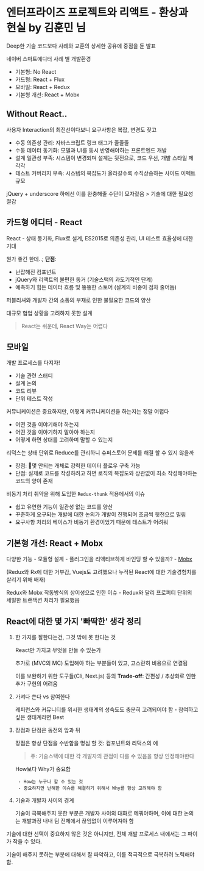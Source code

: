 # 엔터프라이즈 프로젝트와 리액트 - 환상과 현실 by 김훈민 님

Deep한 기술 코드보다 사례와 교훈의 상세한 공유에 중점을 둔 발표

네이버 스마트에디터 사례 별 개발환경
- 기본형: No React
- 카드형: React + Flux
- 모바일: React + Redux
- 기본형 개선: React + Mobx

## Without React..

사용자 Interaction의 최전선이다보니 요구사항은 복잡, 변경도 잦고
- 수동 의존성 관리: 자바스크립트 링크 태그가 줄줄줄
- 수동 데이터 동기화: 모델과 UI를 동시 반영해야하는 프론트엔드 개발
- 설계 일관성 부족: 시스템이 변경되며 설계는 뒷전으로, 코드 우선, 개발 스타일 제각각
- 테스트 커버리지 부족: 시스템의 복잡도가 올라갈수록 수직상승하는 사이드 이펙트 규모

jQuery + underscore 하에선 이를 완충해줄 수단이 모자랐음 > 기술에 대한 필요성 절감

## 카드형 에디터 - React

React - 상태 동기화, Flux로 설계, ES2015로 의존성 관리, UI 테스트 효율성에 대한 기대

뭔가 좋긴 한데..; **단점**:
- 난잡해진 컴포넌트
- jQuery와 리액트의 불편한 동거 (기술스택의 과도기적인 단계)
- 예측하기 힘든 데이터 흐름 및 뚱뚱한 스토어 (설계의 비중이 점차 줄어듬)

퍼블리셔와 개발자 간의 소통의 부재로 인한 불필요한 코드의 양산

대규모 협업 상황을 고려하지 못한 설계

> React는 쉬운데, React Way는 어렵다

## 모바일

개발 프로세스를 다지자!
- 기술 관련 스터디
- 설계 논의
- 코드 리뷰
- 단위 테스트 작성

커뮤니케이션은 중요하지만, 어떻게 커뮤니케이션을 하는지는 정말 어렵다
- 어떤 것을 이야기해야 하는지
- 어떤 것을 이야기하지 말아야 하는지
- 어떻게 하면 상대를 고려하며 말할 수 있는지

리덕스는 상태 단위로 Reduce를 관리하니 슈퍼스토어 문제를 해결 할 수 있지 않을까
- 장점: 몇 안되는 개체로 강력한 데이터 플로우 구축 가능
- 단점: 실제로 코드를 작성하려고 하면 로직의 복잡도와 상관없이 최소 작성해야하는 코드의 양이 존재

비동기 처리 취약을 위해 도입한 `Redux-thunk` 적용에서의 이슈
- 쉽고 유연한 기능이 일관성 없는 코드를 양산
- 꾸준하게 요구되는 개발에 대한 논의가 개발이 진행되며 조금씩 뒷전으로 밀림
- 요구사항 처리의 베이스가 비동기 환경이었기 때문에 테스트가 어려워

## 기본형 개선: React + Mobx

다양한 기능 - 모듈형 설계 - 플러그인을 리액티브하게 바인딩 할 수 있을까? - [Mobx](https://mobx.js.org/)

(Redux와 Rx에 대한 거부감, Vuejs도 고려했으나 누적된 React에 대한 기술경험치를 살리기 위해 배재)

Redux와 Mobx 작동방식의 상이성으로 인한 이슈 - Redux와 달리 프로퍼티 단위의 세밀한 트랜잭션 처리가 필요했음

## React에 대한 몇 가지 '빠딱한' 생각 정리

1. 한 가지를 잘한다는건, 그것 밖에 못 한다는 것

    React만 가지고 무엇을 만들 수 있는가

    추가로 (MVC의 MC) 도입해야 하는 부분들이 있고, 고스란히 비용으로 연결됨

    이를 보완하기 위한 도구들(Cli, Next.js) 등의 **Trade-off**: 간편성 / 추상화로 인한 추가 구현의 어려움

2. 가져다 쓴다 vs 참여한다

    레퍼런스와 커뮤니티를 위시한 생태계의 성숙도도 충분히 고려되어야 함 - 참여하고 싶은 생태계라면 Best

3. 장점과 단점은 동전의 앞과 뒤

    장점은 항상 단점을 수반함을 명심 할 것: 컴포넌트와 리덕스의 예

      > 주: 기술스택에 대한 각 개발자의 관점이 다를 수 있음을 항상 인정해야한다

    How보다 Why가 중요함

        - How는 누구나 할 수 있는 것
        - 중요하지만 난해한 이슈를 해결하기 위해서 Why를 항상 고려해야 함

4. 기술과 개발자 사이의 경계

    기술이 극복해주지 못한 부분은 개발자 사이의 대화로 메꿔야하며, 이에 대한 논의는 개발과정 내내 팀 전체에서 끊임없이 이루어져야 함

기술에 대한 선택이 중요하지 않은 것은 아니지만, 전체 개발 프로세스 내에서는 그 파이가 작을 수 있다.

기술이 해주지 못하는 부분에 대해서 잘 파악하고, 이를 적극적으로 극복하려 노력해야 함.
